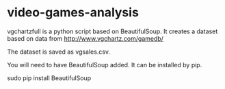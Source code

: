 # video-games-analysis
vgchartzfull is a python script based on BeautifulSoup. It creates a dataset based on data from http://www.vgchartz.com/gamedb/

The dataset is saved as vgsales.csv.

You will need to have BeautifulSoup added. It can be installed by pip.

sudo pip install BeautifulSoup
